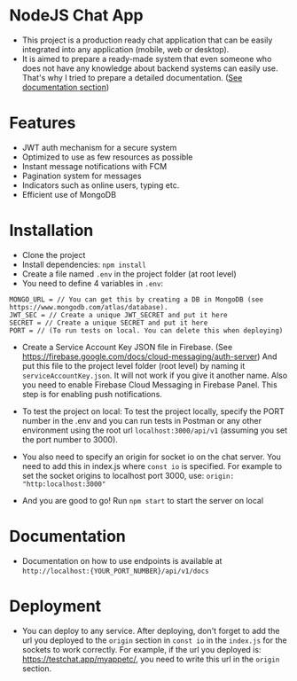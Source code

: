 # NodeJS Chat App
* This project is a production ready chat application that can be easily integrated into any application (mobile, web or desktop). 
* It is aimed to prepare a ready-made system that even someone who does not have any knowledge about backend systems can easily use. That's why I tried to prepare a detailed documentation. ([See documentation section](#documentation))

# Features
* JWT auth mechanism for a secure system
* Optimized to use as few resources as possible
* Instant message notifications with FCM
* Pagination system for messages
* Indicators such as online users, typing etc.
* Efficient use of MongoDB

# Installation
* Clone the project
* Install dependencies: `npm install`
* Create a file named `.env` in the project folder (at root level)
* You need to define 4 variables in `.env`: 

```
MONGO_URL = // You can get this by creating a DB in MongoDB (see https://www.mongodb.com/atlas/database). 
JWT_SEC = // Create a unique JWT_SECRET and put it here
SECRET = // Create a unique SECRET and put it here
PORT = // (To run tests on local. You can delete this when deploying)

```

* Create a Service Account Key JSON file in Firebase. (See https://firebase.google.com/docs/cloud-messaging/auth-server) 
And put this file to the project level folder (root level) by naming it `serviceAccountKey.json`. It will not work if you give it another name. Also you need to enable Firebase Cloud Messaging in Firebase Panel. This step is for enabling push notifications.

* To test the project on local: To test the project locally, specify the PORT number in the .env and you can run tests in Postman or any other environment using the root url `localhost:3000/api/v1` (assuming you set the port number to 3000).

* You also need to specify an origin for socket io on the chat server. You need to add this in index.js where `const io` is specified. For example to set the socket origins to localhost port 3000, use: `origin: "http:localhost:3000"`

* And you are good to go! Run `npm start` to start the server on local

# Documentation

* Documentation on how to use endpoints is available at `http://localhost:{YOUR_PORT_NUMBER}/api/v1/docs`


# Deployment
* You can deploy to any service. After deploying, don't forget to add the url you deployed to the `origin` section in `const io` in the `index.js` for the sockets to work correctly. For example, if the url you deployed is: https://testchat.app/myappetc/, you need to write this url in the `origin` section.



